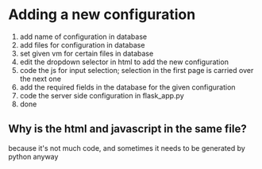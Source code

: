 # Adding a new configuration
1) add name of configuration in database
2) add files for configuration in database
3) set given vm for certain files in database
4) edit the dropdown selector in html to add the new configuration
5) code the js for input selection; selection in the first page is carried over the next one
6) add the required fields in the database for the given configuration
7) code the server side configuration in flask_app.py
8) done

## Why is the html and javascript in the same file?
because it's not much code, and sometimes it needs to be generated by python anyway
